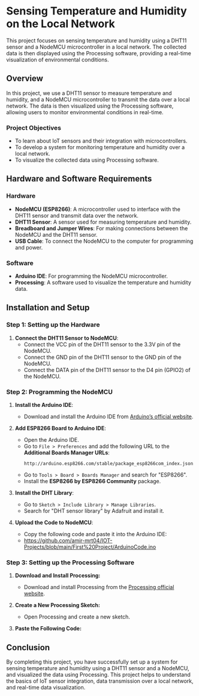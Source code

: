 
# Sensing Temperature and Humidity on the Local Network

This project focuses on sensing temperature and humidity using a DHT11 sensor and a NodeMCU microcontroller in a local network. The collected data is then displayed using the Processing software, providing a real-time visualization of environmental conditions.

## Overview

In this project, we use a DHT11 sensor to measure temperature and humidity, and a NodeMCU microcontroller to transmit the data over a local network. The data is then visualized using the Processing software, allowing users to monitor environmental conditions in real-time.

### Project Objectives

- To learn about IoT sensors and their integration with microcontrollers.
- To develop a system for monitoring temperature and humidity over a local network.
- To visualize the collected data using Processing software.

## Hardware and Software Requirements

### Hardware

- **NodeMCU (ESP8266)**: A microcontroller used to interface with the DHT11 sensor and transmit data over the network.
- **DHT11 Sensor**: A sensor used for measuring temperature and humidity.
- **Breadboard and Jumper Wires**: For making connections between the NodeMCU and the DHT11 sensor.
- **USB Cable**: To connect the NodeMCU to the computer for programming and power.

### Software

- **Arduino IDE**: For programming the NodeMCU microcontroller.
- **Processing**: A software used to visualize the temperature and humidity data.

## Installation and Setup

### Step 1: Setting up the Hardware

1. **Connect the DHT11 Sensor to NodeMCU**:
   - Connect the VCC pin of the DHT11 sensor to the 3.3V pin of the NodeMCU.
   - Connect the GND pin of the DHT11 sensor to the GND pin of the NodeMCU.
   - Connect the DATA pin of the DHT11 sensor to the D4 pin (GPIO2) of the NodeMCU.

### Step 2: Programming the NodeMCU

1. **Install the Arduino IDE**:
   - Download and install the Arduino IDE from [Arduino’s official website](https://www.arduino.cc/en/software).

2. **Add ESP8266 Board to Arduino IDE**:
   - Open the Arduino IDE.
   - Go to `File > Preferences` and add the following URL to the **Additional Boards Manager URLs**:
     ```
     http://arduino.esp8266.com/stable/package_esp8266com_index.json
     ```
   - Go to `Tools > Board > Boards Manager` and search for "ESP8266".
   - Install the **ESP8266 by ESP8266 Community** package.

3. **Install the DHT Library**:
   - Go to `Sketch > Include Library > Manage Libraries`.
   - Search for "DHT sensor library" by Adafruit and install it.

4. **Upload the Code to NodeMCU**:
   - Copy the following code and paste it into the Arduino IDE:
   - https://github.com/amir-mrt04/IOT-Projects/blob/main/First%20Project/ArduinoCode.ino

### Step 3: Setting up the Processing Software

1. **Download and Install Processing:**
   - Download and install Processing from the [Processing official website](https://processing.org/download).

2. **Create a New Processing Sketch:**
   - Open Processing and create a new sketch.

3. **Paste the Following Code:**


## Conclusion

By completing this project, you have successfully set up a system for sensing temperature and humidity using a DHT11 sensor and a NodeMCU, and visualized the data using Processing. This project helps to understand the basics of IoT sensor integration, data transmission over a local network, and real-time data visualization.     
